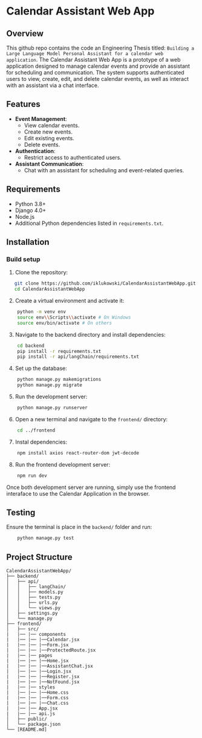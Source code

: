 # Calendar Assistant Web App

## Overview
This github repo contains the code an Engineering Thesis titled: `Building a Large Language Model Personal Assistant
for a calendar web application`.
The Calendar Assistant Web App is a prototype of a web application designed to manage calendar events and provide an assistant for scheduling and communication. The system supports authenticated users to view, create, edit, and delete calendar events, as well as interact with an assistant via a chat interface.

## Features
- **Event Management**:
  - View calendar events.
  - Create new events.
  - Edit existing events.
  - Delete events.
- **Authentication**:
  - Restrict access to authenticated users.
- **Assistant Communication**:
  - Chat with an assistant for scheduling and event-related queries.

## Requirements
- Python 3.8+
- Django 4.0+
- Node.js
- Additional Python dependencies listed in `requirements.txt`.

## Installation

### Build setup
1. Clone the repository:
```bash
   git clone https://github.com/iklukowski/CalendarAssistantWebApp.git
   cd CalendarAssistantWebApp
```

2. Create a virtual environment and activate it:
```bash
    python -m venv env
    source env\\Scripts\\activate # On Windows
    source env/bin/activate # On others
```

3. Navigate to the backend directory and install dependencies:
```bash
    cd backend
    pip install -r requirements.txt
    pip install -r api/langChain/requirements.txt
```

4. Set up the database:
```bash
    python manage.py makemigrations
    python manage.py migrate
```

5. Run the development server:
```bash
    python manage.py runserver
```

6. Open a new terminal and navigate to the `frontend/` directory:
```bash
    cd ../frontend
```

7. Instal dependencies:
```bash
    npm install axios react-router-dom jwt-decode
```

8. Run the frontend development server:
```bash
    npm run dev
```

Once both development server are running, simply use the frontend interaface to use the Calendar Application in the browser.

## Testing
Ensure the terminal is place in the `backend/` folder and run:
```bash
    python manage.py test
```

## Project Structure
```
CalendarAssistantWebApp/
├── backend/
│   ├── api/
│   │   ├── langChain/
│   │   ├── models.py
│   │   ├── tests.py
│   │   ├── urls.py
│   │   └── views.py
│   ├── settings.py
│   └── manage.py
├── frontend/
│   ├── src/
|   |── |── components
|   |── |── |──Calendar.jsx
|   |── |── |──Form.jsx
|   |── |── |──ProtectedRoute.jsx
|   |── |── pages
|   |── |── |──Home.jsx
|   |── |── |──AssistantChat.jsx
|   |── |── |──Login.jsx
|   |── |── |──Register.jsx
|   |── |── |──NotFound.jsx
|   |── |── styles
|   |── |── |──Home.css
|   |── |── |──Form.css
|   |── |── |──Chat.css
|   |── |── App.jsx
|   |── |── api.js
│   ├── public/
│   └── package.json
└── [README.md]
```
